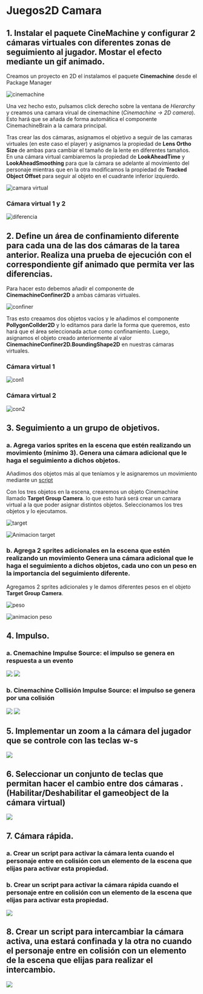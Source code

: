 # Juegos2D Camara
 
## 1. Instalar el paquete CineMachine y configurar 2 cámaras virtuales con diferentes zonas de seguimiento al jugador. Mostar el efecto mediante un gif animado.

Creamos un proyecto en 2D el instalamos el paquete **Cinemachine** desde el Package Manager

![cinemachine](https://github.com/Alu0101030562/Screenshots/blob/main/Screenshots/Cinemachine2D/1.%20cinemachine.PNG)

Una vez hecho esto, pulsamos click derecho sobre la ventana de *Hierarchy* y creamos una camara virual de cinemachine (*Cinemachine -> 2D camera*). Esto hará que se añada de forma automática el componente CinemachineBrain a la camara principal.

Tras crear las dos cámaras, asignamos el objetivo a seguir de las camaras virtuales (en este caso el player) y asignamos la propiedad de **Lens Ortho Size** de ambas para cambiar el tamaño de la lente en diferentes tamaños. En una cámara virtual cambiaremos la propiedad de **LookAheadTime** y **LookAheadSmoothing** para que la cámara se adelante al movimiento del personaje mientras que en la otra modificamos la propiedad de **Tracked Object Offset** para seguir al objeto en el cuadrante inferior izquierdo.

![camara virtual](https://github.com/Alu0101030562/Screenshots/blob/main/Screenshots/Cinemachine2D/2.%20Camaras%20virtuales.PNG)

### Cámara virtual 1 y 2

![diferencia](https://github.com/Alu0101030562/Screenshots/blob/main/Screenshots/Cinemachine2D/3.%20Ejecucion%20camaras%20virtuales.gif)

## 2. Define un área de confinamiento diferente para cada una de las dos cámaras de la tarea anterior. Realiza una prueba de ejecución con el correspondiente gif animado que permita ver las diferencias.

Para hacer esto debemos añadir el componente de **CinemachineConfiner2D** a ambas cámaras virtuales.

![confiner](https://github.com/Alu0101030562/Screenshots/blob/main/Screenshots/Cinemachine2D/4.%20Cofiner.png)

Tras esto creaamos dos objetos vacios y le añadimos el componente **PollygonCollder2D** y lo editamos para darle la forma que queremos, esto hará que el área seleccionada actue como confinamiento.
Luego, asignamos el objeto creado anteriormente al valor **CinemachineConfiner2D.BoundingShape2D** en nuestras cámaras virtuales.

### Cámara virtual 1 

![con1](https://github.com/Alu0101030562/Screenshots/blob/main/Screenshots/Cinemachine2D/5.%20Ejecucion%20cofiner1.gif)

### Cámara virtual 2

![con2](https://github.com/Alu0101030562/Screenshots/blob/main/Screenshots/Cinemachine2D/6.%20Ejecucion%20cofiner2.gif)

## 3. Seguimiento a un grupo de objetivos.
### a. Agrega varios sprites en la escena que estén realizando un movimiento (mínimo 3). Genera una cámara adicional que le haga el seguimiento a dichos objetos.

Añadimos dos objetos más al que teníamos y le asignaremos un movimiento mediante un [script](https://github.com/Alu0101030562/Juegos2D-Camara/blob/main/Assets/Scripts/EnemyMovement.cs)

Con los tres objetos en la escena, crearemos un objeto Cinemachine llamado **Target Group Camera**. lo que esto hará será crear un camara virtual a la que poder asignar distintos objetos. Seleccionamos los tres objetos y lo ejecutamos.

![target](https://github.com/Alu0101030562/Screenshots/blob/main/Screenshots/Cinemachine2D/7.%20Target%20Group%20camera.PNG)

![Animacion target](https://github.com/Alu0101030562/Screenshots/blob/main/Screenshots/Cinemachine2D/8.%20Ejecuci%C3%B3n%20group%20target.gif)

### b. Agrega 2 sprites adicionales en la escena que estén realizando un movimiento Genera una cámara adicional que le haga el seguimiento a dichos objetos, cada uno con un peso en la importancia del seguimiento diferente.

Agregamos 2 sprites adicionales y le damos diferentes pesos en el objeto **Target Group Camera**.

![peso](https://github.com/Alu0101030562/Screenshots/blob/main/Screenshots/Cinemachine2D/9.%20Peso%20objetos.PNG)

![animacion peso](https://github.com/Alu0101030562/Screenshots/blob/main/Screenshots/Cinemachine2D/10.%20Ejecuci%C3%B3n%20group%20target%20con%20pesos.gif)

## 4. Impulso.
### a. Cnemachine Impulse Source: el impulso se genera en respuesta a un evento

![](https://github.com/Alu0101030562/Screenshots/blob/main/Screenshots/Cinemachine2D/11.%20Cinemachine%20impulse.PNG)
![](https://github.com/Alu0101030562/Screenshots/blob/main/Screenshots/Cinemachine2D/12.%20Ejecuci%C3%B3n%20cinemachine%20impulse.gif)
### b. Cinemachine Collisión Impulse Source: el impulso se genera por una colisión

![](https://github.com/Alu0101030562/Screenshots/blob/main/Screenshots/Cinemachine2D/13.%20Cinemachine%20impulse%20collider.PNG)
![](https://github.com/Alu0101030562/Screenshots/blob/main/Screenshots/Cinemachine2D/14.%20Ejecuci%C3%B3n%20cinemachine%20impulse%20collider.gif)
## 5. Implementar un zoom a la cámara del jugador que se controle con las teclas w-s

![](https://github.com/Alu0101030562/Screenshots/blob/main/Screenshots/Cinemachine2D/15.%20zoom%20camara.gif)
## 6. Seleccionar un conjunto de teclas que permitan hacer el cambio entre dos cámaras . (Habilitar/Deshabilitar el gameobject de la cámara virtual)

![](https://github.com/Alu0101030562/Screenshots/blob/main/Screenshots/Cinemachine2D/16.%20cambio%20de%20camara.gif)

## 7. Cámara rápida.
### a. Crear un script para activar la cámara lenta cuando el personaje entre en colisión con un elemento de la escena que elijas para activar esta propiedad.
### b. Crear un script para activar la cámara rápida cuando el personaje entre en colisión con un elemento de la escena que elijas para activar esta propiedad.

![](https://github.com/Alu0101030562/Screenshots/blob/main/Screenshots/Cinemachine2D/17.%20camara%20rapida%20y%20lenta.gif)

## 8. Crear un script para intercambiar la cámara activa, una estará confinada y la otra no cuando el personaje entre en colisión con un elemento de la escena que elijas para realizar el intercambio.

![](https://github.com/Alu0101030562/Screenshots/blob/main/Screenshots/Cinemachine2D/18.%20Intercambio%20de%20c%C3%A1maras.gif)

